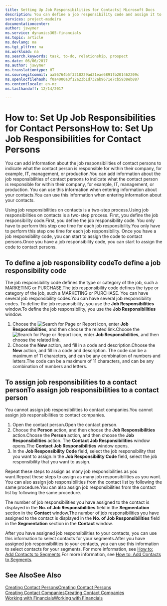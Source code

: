```yaml
---
title: Setting Up Job Responsibilities for Contacts| Microsoft Docs
description: You can define a job responsibility code and assign it to a contact to indicate the tasks that your contact is responsible for in their company, for example, IT or production.
services: project-madeira
documentationcenter: 
author: jswymer
ms.service: dynamics365-financials
ms.topic: article
ms.devlang: na
ms.tgt_pltfrm: na
ms.workload: na
ms.search.keywords: task, to-do, relationship, prospect
ms.date: 06/06/2017
ms.author: jswymer
ms.translationtype: HT
ms.sourcegitcommit: aa56764b5f3210229ad21eae6891fb201462209c
ms.openlocfilehash: f0a4000a3f12a23b1d732ab9671e7cb5938eb887
ms.contentlocale: en-nz
ms.lasthandoff: 12/14/2017

---
```

# <a name="how-to-set-up-job-responsibilities-for-contact-persons"></a><span data-ttu-id="2f6d5-103">How to: Set Up Job Responsibilities for Contact Persons</span><span class="sxs-lookup"><span data-stu-id="2f6d5-103">How to: Set Up Job Responsibilities for Contact Persons</span></span>
<span data-ttu-id="2f6d5-104">You can add information about the job responsibilities of contact persons to indicate what the contact person is responsible for within their company, for example, IT, management, or production.</span><span class="sxs-lookup"><span data-stu-id="2f6d5-104">You can add information about the job responsibilities of contact persons to indicate what the contact person is responsible for within their company, for example, IT, management, or production.</span></span> <span data-ttu-id="2f6d5-105">You can use this information when entering information about your contacts.</span><span class="sxs-lookup"><span data-stu-id="2f6d5-105">You can use this information when entering information about your contacts.</span></span>

<span data-ttu-id="2f6d5-106">Using job responsibilities on contacts is a two-step process.</span><span class="sxs-lookup"><span data-stu-id="2f6d5-106">Using job responsibilities on contacts is a two-step process.</span></span> <span data-ttu-id="2f6d5-107">First, you define the job responsibility code.</span><span class="sxs-lookup"><span data-stu-id="2f6d5-107">First, you define the job responsibility code.</span></span> <span data-ttu-id="2f6d5-108">You only have to perform this step one time for each job responsibility.</span><span class="sxs-lookup"><span data-stu-id="2f6d5-108">You only have to perform this step one time for each job responsibility.</span></span> <span data-ttu-id="2f6d5-109">Once you have a job responsibility code, you can start to assign the code to contact persons.</span><span class="sxs-lookup"><span data-stu-id="2f6d5-109">Once you have a job responsibility code, you can start to assign the code to contact persons.</span></span>

## <a name="to-define-a-job-responsibility-code"></a><span data-ttu-id="2f6d5-110">To define a job responsibility code</span><span class="sxs-lookup"><span data-stu-id="2f6d5-110">To define a job responsibility code</span></span>
<span data-ttu-id="2f6d5-111">The job responsibility code defines the type or category of the job, such a MARKETING or PURCHASE.</span><span class="sxs-lookup"><span data-stu-id="2f6d5-111">The job responsibility code defines the type or category of the job, such a MARKETING or PURCHASE.</span></span> <span data-ttu-id="2f6d5-112">You can have several job responsibility codes.</span><span class="sxs-lookup"><span data-stu-id="2f6d5-112">You can have several job responsibility codes.</span></span> <span data-ttu-id="2f6d5-113">To define the job responsibility, you use the **Job Responsibilities** window.</span><span class="sxs-lookup"><span data-stu-id="2f6d5-113">To define the job responsibility, you use the **Job Responsibilities** window.</span></span>

1. <span data-ttu-id="2f6d5-114">Choose the ![Search for Page or Report](media/ui-search/search_small.png "Search for Page or Report icon") icon, enter **Job Responsibilities**, and then choose the related link.</span><span class="sxs-lookup"><span data-stu-id="2f6d5-114">Choose the ![Search for Page or Report](media/ui-search/search_small.png "Search for Page or Report icon") icon, enter **Job Responsibilities**, and then choose the related link.</span></span>
2. <span data-ttu-id="2f6d5-115">Choose the **New** action, and fill in a code and description.</span><span class="sxs-lookup"><span data-stu-id="2f6d5-115">Choose the **New** action, and fill in a code and description.</span></span> <span data-ttu-id="2f6d5-116">The code can be a maximum of 11 characters, and can be any combination of numbers and letters.</span><span class="sxs-lookup"><span data-stu-id="2f6d5-116">The code can be a maximum of 11 characters, and can be any combination of numbers and letters.</span></span>

## <a name="to-assign-job-responsibilities-to-a-contact-person"></a><span data-ttu-id="2f6d5-117">To assign job responsibilities to a contact person</span><span class="sxs-lookup"><span data-stu-id="2f6d5-117">To assign job responsibilities to a contact person</span></span>
<span data-ttu-id="2f6d5-118">You cannot assign job responsibilities to contact companies.</span><span class="sxs-lookup"><span data-stu-id="2f6d5-118">You cannot assign job responsibilities to contact companies.</span></span>

1. <span data-ttu-id="2f6d5-119">Open the contact person.</span><span class="sxs-lookup"><span data-stu-id="2f6d5-119">Open the contact person.</span></span>
2. <span data-ttu-id="2f6d5-120">Choose the **Person** action, and then choose the **Job Responsibilities** action.</span><span class="sxs-lookup"><span data-stu-id="2f6d5-120">Choose the **Person** action, and then choose the **Job Responsibilities** action.</span></span> <span data-ttu-id="2f6d5-121">The **Contact Job Responsibilities** window opens.</span><span class="sxs-lookup"><span data-stu-id="2f6d5-121">The **Contact Job Responsibilities** window opens.</span></span>
3. <span data-ttu-id="2f6d5-122">In the **Job Responsibility Code** field, select the job responsibility that you want to assign.</span><span class="sxs-lookup"><span data-stu-id="2f6d5-122">In the **Job Responsibility Code** field, select the job responsibility that you want to assign.</span></span>

<span data-ttu-id="2f6d5-123">Repeat these steps to assign as many job responsibilities as you want.</span><span class="sxs-lookup"><span data-stu-id="2f6d5-123">Repeat these steps to assign as many job responsibilities as you want.</span></span> <span data-ttu-id="2f6d5-124">You can also assign job responsibilities from the contact list by following the same procedure.</span><span class="sxs-lookup"><span data-stu-id="2f6d5-124">You can also assign job responsibilities from the contact list by following the same procedure.</span></span>

<span data-ttu-id="2f6d5-125">The number of job responsibilities you have assigned to the contact is displayed in the **No. of Job Responsibilities** field in the **Segmentation** section in the **Contact** window.</span><span class="sxs-lookup"><span data-stu-id="2f6d5-125">The number of job responsibilities you have assigned to the contact is displayed in the **No. of Job Responsibilities** field in the **Segmentation** section in the **Contact** window.</span></span>

<span data-ttu-id="2f6d5-126">After you have assigned job responsibilities to your contacts, you can use this information to select contacts for your segments.</span><span class="sxs-lookup"><span data-stu-id="2f6d5-126">After you have assigned job responsibilities to your contacts, you can use this information to select contacts for your segments.</span></span> <span data-ttu-id="2f6d5-127">For more information, see [How to: Add Contacts to Segments](marketing-add-contact-segment.md).</span><span class="sxs-lookup"><span data-stu-id="2f6d5-127">For more information, see [How to: Add Contacts to Segments](marketing-add-contact-segment.md).</span></span>

## <a name="see-also"></a><span data-ttu-id="2f6d5-128">See Also</span><span class="sxs-lookup"><span data-stu-id="2f6d5-128">See Also</span></span>
[<span data-ttu-id="2f6d5-129">Creating Contact Persons</span><span class="sxs-lookup"><span data-stu-id="2f6d5-129">Creating Contact Persons</span></span>](marketing-create-contact-persons.md)  
[<span data-ttu-id="2f6d5-130">Creating Contact Companies</span><span class="sxs-lookup"><span data-stu-id="2f6d5-130">Creating Contact Companies</span></span>](marketing-create-contact-companies.md)  
[<span data-ttu-id="2f6d5-131">Working with Financials</span><span class="sxs-lookup"><span data-stu-id="2f6d5-131">Working with Financials</span></span>](ui-work-product.md)

